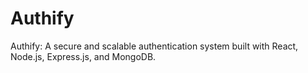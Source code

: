 # Authify
Authify: A secure and scalable authentication system built with React, Node.js, Express.js, and MongoDB.
